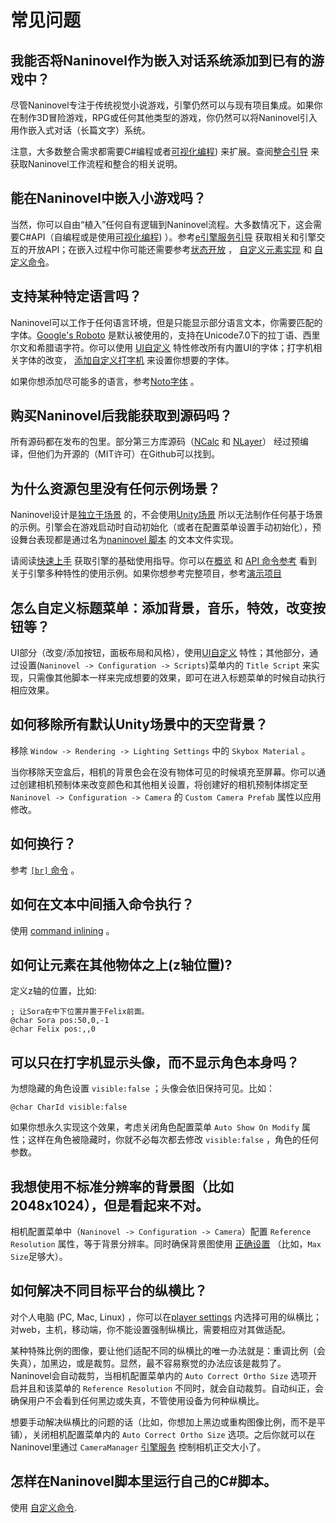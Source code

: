 ﻿# 常见问题

## 我能否将Naninovel作为嵌入对话系统添加到已有的游戏中？

尽管Naninovel专注于传统视觉小说游戏，引擎仍然可以与现有项目集成。如果你在制作3D冒险游戏，RPG或任何其他类型的游戏，你仍然可以将Naninovel引入用作嵌入式对话（长篇文字）系统。

注意，大多数整合需求都需要C#编程或者[可视化编程](/zh/guide/visual-scripting.md)) 来扩展。查阅[整合引导](/zh/guide/integration-options.md) 来获取Naninovel工作流程和整合的相关说明。

## 能在Naninovel中嵌入小游戏吗？

当然，你可以自由“植入”任何自有逻辑到Naninovel流程。大多数情况下，这会需要C#API（自编程或是使用[可视化编程](/zh/guide/visual-scripting.md)) ）。参考[e引擎服务引导](/zh/guide/engine-services.md) 获取相关和引擎交互的开放API；在嵌入过程中你可能还需要参考[状态开放](/zh/guide/state-management.md#自定义状态) ， [自定义元素实现](/zh/guide/custom-actor-implementations.md) 和 [自定义命令](/zh/guide/custom-commands.md)。

## 支持某种特定语言吗？

Naninovel可以工作于任何语言环境，但是只能显示部分语言文本，你需要匹配的字体。[Google's Roboto](https://fonts.google.com/specimen/Roboto) 是默认被使用的，支持在Unicode7.0下的拉丁语、西里尔文和希腊语字符。你可以使用 [UI自定义](/zh/guide/user-interface.md#UI自定义) 特性修改所有内置UI的字体；打字机相关字体的改变， [添加自定义打字机](/zh/guide/text-printers.md#添加自定义打字机) 来设置你想要的字体。

如果你想添加尽可能多的语言，参考[Noto字体](https://www.google.com/get/noto/) 。

## 购买Naninovel后我能获取到源码吗？

所有源码都在发布的包里。部分第三方库源码（[NCalc](https://github.com/ncalc/ncalc) 和 [NLayer](https://github.com/naudio/NLayer)） 经过预编译，但他们为开源的（MIT许可）在Github可以找到。

## 为什么资源包里没有任何示例场景？

Naninovel设计是[独立于场景](/zh/guide/engine-architecture.md#独立于场景) 的，不会使用[Unity场景](https://docs.unity3d.com/Manual/CreatingScenes.html)  所以无法制作任何基于场景的示例。引擎会在游戏启动时自动初始化（或者在配置菜单设置手动初始化），预设舞台表现都是通过名为[naninovel 脚本](/zh/guide/naninovel-scripts.md) 的文本文件实现。

请阅读[快速上手](/zh/guide/getting-started.md) 获取引擎的基础使用指导。你可以在[概览](/zh/guide/index.md) 和 [API 命令参考](/zh/api/index.md) 看到关于引擎多种特性的使用示例。如果你想参考完整项目，参考[演示项目](/zh/guide/getting-started.html#演示项目)

## 怎么自定义标题菜单：添加背景，音乐，特效，改变按钮等？

UI部分（改变/添加按钮，面板布局和风格），使用[UI自定义](/zh/guide/user-interface.md#UI自定义) 特性；其他部分，通过设置(`Naninovel -> Configuration -> Scripts`)菜单内的 `Title Script` 来实现，只需像其他脚本一样来完成想要的效果，即可在进入标题菜单的时候自动执行相应效果。

## 如何移除所有默认Unity场景中的天空背景？

移除  `Window -> Rendering -> Lighting Settings` 中的 `Skybox Material` 。

当你移除天空盒后，相机的背景色会在没有物体可见的时候填充至屏幕。你可以通过创建相机预制体来改变颜色和其他相关设置，将创建好的相机预制体绑定至 `Naninovel -> Configuration -> Camera` 的 `Custom Camera Prefab` 属性以应用修改。

## 如何换行？

参考 [`[br]` 命令](/zh/api/#br) 。

## 如何在文本中间插入命令执行？

使用 [command inlining](/zh/guide/naninovel-scripts.md#内联命令执行) 。

## 如何让元素在其他物体之上(z轴位置)?

定义z轴的位置，比如:

```nani
; 让Sora在中下位置并置于Felix前面。
@char Sora pos:50,0,-1
@char Felix pos:,,0
```

## 可以只在打字机显示头像，而不显示角色本身吗？

为想隐藏的角色设置 `visible:false` ；头像会依旧保持可见。比如：

```nani
@char CharId visible:false
```

如果你想永久实现这个效果，考虑关闭角色配置菜单 `Auto Show On Modify` 属性；这样在角色被隐藏时，你就不必每次都去修改 `visible:false` ，角色的任何参数。

## 我想使用不标准分辨率的背景图（比如2048x1024），但是看起来不对。

相机配置菜单中（`Naninovel -> Configuration -> Camera`）配置 `Reference Resolution` 属性，等于背景分辨率。同时确保背景图使用
[正确设置](https://docs.unity3d.com/Manual/class-TextureImporter) （比如，`Max Size`足够大）。

## 如何解决不同目标平台的纵横比？

对个人电脑 (PC, Mac, Linux) ，你可以在[player settings](https://docs.unity3d.com/Manual/class-PlayerSettingsStandalone.html#Resolution) 内选择可用的纵横比；对web，主机，移动端，你不能设置强制纵横比，需要相应对其做适配。

某种特殊比例的图像，要让他们适配不同的纵横比的唯一办法就是：重调比例（会失真），加黑边，或是裁剪。显然，最不容易察觉的办法应该是裁剪了。Naninovel会自动裁剪，当相机配置菜单内的 `Auto Correct Ortho Size` 选项开启并且和该菜单的 `Reference Resolution` 不同时，就会自动裁剪。自动纠正，会确保用户不会看到任何黑边或失真，不管使用设备为何种纵横比。

想要手动解决纵横比的问题的话（比如，你想加上黑边或重构图像比例，而不是平铺），关闭相机配置菜单内的 `Auto Correct Ortho Size` 选项。之后你就可以在Naninovel里通过 `CameraManager` [引擎服务](/zh/guide/engine-services.md) 控制相机正交大小了。 

## 怎样在Naninovel脚本里运行自己的C#脚本。

使用 [自定义命令](/zh/guide/custom-commands.md).

